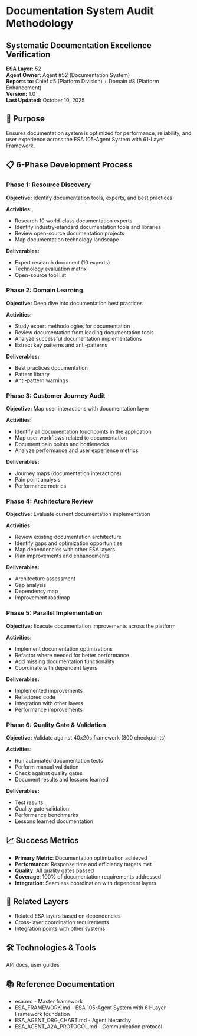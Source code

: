# Documentation System Audit Methodology
## Systematic Documentation Excellence Verification

**ESA Layer:** 52  
**Agent Owner:** Agent #52 (Documentation System)  
**Reports to:** Chief #5 (Platform Division) + Domain #8 (Platform Enhancement)  
**Version:** 1.0  
**Last Updated:** October 10, 2025

## 🎯 Purpose
Ensures documentation system is optimized for performance, reliability, and user experience across the ESA 105-Agent System with 61-Layer Framework.

## 📋 6-Phase Development Process

### Phase 1: Resource Discovery
**Objective:** Identify documentation tools, experts, and best practices

**Activities:**
- Research 10 world-class documentation experts
- Identify industry-standard documentation tools and libraries
- Review open-source documentation projects
- Map documentation technology landscape

**Deliverables:**
- Expert research document (10 experts)
- Technology evaluation matrix
- Open-source tool list

### Phase 2: Domain Learning
**Objective:** Deep dive into documentation best practices

**Activities:**
- Study expert methodologies for documentation
- Review documentation from leading documentation tools
- Analyze successful documentation implementations
- Extract key patterns and anti-patterns

**Deliverables:**
- Best practices documentation
- Pattern library
- Anti-pattern warnings

### Phase 3: Customer Journey Audit
**Objective:** Map user interactions with documentation layer

**Activities:**
- Identify all documentation touchpoints in the application
- Map user workflows related to documentation
- Document pain points and bottlenecks
- Analyze performance and user experience metrics

**Deliverables:**
- Journey maps (documentation interactions)
- Pain point analysis
- Performance metrics

### Phase 4: Architecture Review
**Objective:** Evaluate current documentation implementation

**Activities:**
- Review existing documentation architecture
- Identify gaps and optimization opportunities
- Map dependencies with other ESA layers
- Plan improvements and enhancements

**Deliverables:**
- Architecture assessment
- Gap analysis
- Dependency map
- Improvement roadmap

### Phase 5: Parallel Implementation
**Objective:** Execute documentation improvements across the platform

**Activities:**
- Implement documentation optimizations
- Refactor where needed for better performance
- Add missing documentation functionality
- Coordinate with dependent layers

**Deliverables:**
- Implemented improvements
- Refactored code
- Integration with other layers
- Performance improvements

### Phase 6: Quality Gate & Validation
**Objective:** Validate against 40x20s framework (800 checkpoints)

**Activities:**
- Run automated documentation tests
- Perform manual validation
- Check against quality gates
- Document results and lessons learned

**Deliverables:**
- Test results
- Quality gate validation
- Performance benchmarks
- Lessons learned documentation

## 📈 Success Metrics
- **Primary Metric**: Documentation optimization achieved
- **Performance**: Response time and efficiency targets met
- **Quality**: All quality gates passed
- **Coverage**: 100% of documentation requirements addressed
- **Integration**: Seamless coordination with dependent layers

## 🔗 Related Layers
- Related ESA layers based on dependencies
- Cross-layer coordination requirements
- Integration points with other systems

## 🛠️ Technologies & Tools
API docs, user guides

## 📚 Reference Documentation
- esa.md - Master framework
- ESA_FRAMEWORK.md - ESA 105-Agent System with 61-Layer Framework foundation
- ESA_AGENT_ORG_CHART.md - Agent hierarchy
- ESA_AGENT_A2A_PROTOCOL.md - Communication protocol
